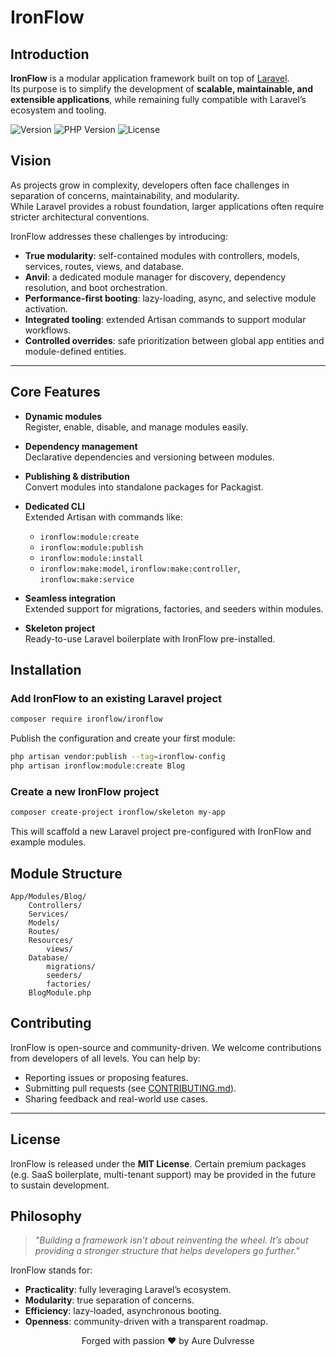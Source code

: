# IronFlow

## Introduction

**IronFlow** is a modular application framework built on top of [Laravel](https://laravel.com).  
Its purpose is to simplify the development of **scalable, maintainable, and extensible applications**, while remaining fully compatible with Laravel’s ecosystem and tooling.

<p align="start">
  <img src="https://img.shields.io/badge/version-1.0.0-blue.svg" alt="Version">
  <img src="https://img.shields.io/badge/php-%3E%3D8.1-purple.svg" alt="PHP Version">
  <img src="https://img.shields.io/badge/license-MIT-green.svg" alt="License">
</p>

## Vision

As projects grow in complexity, developers often face challenges in separation of concerns, maintainability, and modularity.  
While Laravel provides a robust foundation, larger applications often require stricter architectural conventions.

IronFlow addresses these challenges by introducing:

- **True modularity**: self-contained modules with controllers, models, services, routes, views, and database.
- **Anvil**: a dedicated module manager for discovery, dependency resolution, and boot orchestration.
- **Performance-first booting**: lazy-loading, async, and selective module activation.
- **Integrated tooling**: extended Artisan commands to support modular workflows.
- **Controlled overrides**: safe prioritization between global app entities and module-defined entities.

---

## Core Features

- **Dynamic modules**  
  Register, enable, disable, and manage modules easily.  

- **Dependency management**  
  Declarative dependencies and versioning between modules.  

- **Publishing & distribution**  
  Convert modules into standalone packages for Packagist.  

- **Dedicated CLI**  
  Extended Artisan with commands like:  
  - `ironflow:module:create`
  - `ironflow:module:publish`
  - `ironflow:module:install`
  - `ironflow:make:model`, `ironflow:make:controller`, `ironflow:make:service`  

- **Seamless integration**  
  Extended support for migrations, factories, and seeders within modules.  

- **Skeleton project**  
  Ready-to-use Laravel boilerplate with IronFlow pre-installed.  


## Installation

### Add IronFlow to an existing Laravel project

```bash
composer require ironflow/ironflow
````

Publish the configuration and create your first module:

```bash
php artisan vendor:publish --tag=ironflow-config
php artisan ironflow:module:create Blog
```

### Create a new IronFlow project

```bash
composer create-project ironflow/skeleton my-app
```

This will scaffold a new Laravel project pre-configured with IronFlow and example modules.

## Module Structure

```
App/Modules/Blog/
    Controllers/
    Services/
    Models/
    Routes/
    Resources/
        views/
    Database/
        migrations/
        seeders/
        factories/
    BlogModule.php
```

## Contributing

IronFlow is open-source and community-driven.
We welcome contributions from developers of all levels. You can help by:

* Reporting issues or proposing features.
* Submitting pull requests (see [CONTRIBUTING.md](./CONTRIBUTING.md)).
* Sharing feedback and real-world use cases.

---

## License

IronFlow is released under the **MIT License**.
Certain premium packages (e.g. SaaS boilerplate, multi-tenant support) may be provided in the future to sustain development.

## Philosophy

> *"Building a framework isn’t about reinventing the wheel.
> It’s about providing a stronger structure that helps developers go further."*

IronFlow stands for:

* **Practicality**: fully leveraging Laravel’s ecosystem.
* **Modularity**: true separation of concerns.
* **Efficiency**: lazy-loaded, asynchronous booting.
* **Openness**: community-driven with a transparent roadmap.

<p align="center">
Forged with passion ❤️ by Aure Dulvresse
</p>
